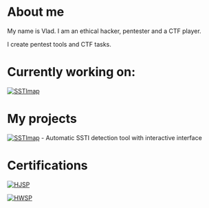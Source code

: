 # About me

My name is Vlad. I am an ethical hacker, pentester and a CTF player.

I create pentest tools and CTF tasks.

# Currently working on: 

[![SSTImap](https://img.shields.io/badge/SSTImap-v1.0-green.svg?logo=github)](https://github.com/vladko312/sstimap)

# My projects

[![SSTImap](https://img.shields.io/badge/SSTImap-v1.0-green.svg?logo=github)](https://github.com/vladko312/sstimap) - Automatic SSTI detection tool with interactive interface

# Certifications

[![HJSP](https://img.shields.io/badge/HJSP-Gold-gold.svg)](app.hacktory.ai/certificates/eb4c1e16-9a2c-4988-a53e-c622c7a80424)

[![HWSP](https://img.shields.io/badge/HWSP-Silver-silver.svg)](app.hacktory.ai/certificates/0e084244-d72e-476f-a2a5-84bc3df6982b)
